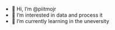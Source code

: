 - 👋 Hi, I’m @piitmojr
- 👀 I’m interested in data and process it
- 🌱 I’m currently learning in the uneversity
